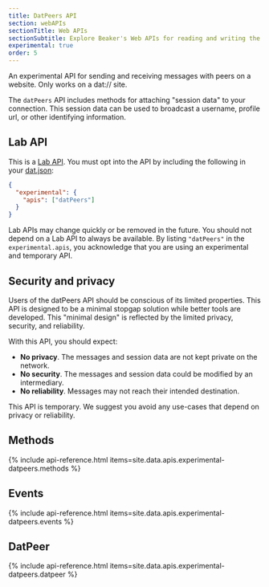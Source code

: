 ```yaml
---
title: DatPeers API
section: webAPIs
sectionTitle: Web APIs
sectionSubtitle: Explore Beaker's Web APIs for reading and writing the peer-to-peer filesystem
experimental: true
order: 5
---
```


An experimental API for sending and receiving messages with peers on a website. Only works on a dat:// site.

The `datPeers` API includes methods for attaching "session data" to your connection. This session data can be used to broadcast a username, profile url, or other identifying information.

## Lab API

This is a [Lab API](/docs/guides/using-lab-apis.html). You must opt into the API by including the following in your [dat.json](manifest.html):

```json
{
  "experimental": {
    "apis": ["datPeers"]
  }
}
```

Lab APIs may change quickly or be removed in the future. You should not depend on a Lab API to always be available. By listing `"datPeers"` in the `experimental.apis`, you acknowledge that you are using an experimental and temporary API.

## Security and privacy

Users of the datPeers API should be conscious of its limited properties. This API is designed to be a minimal stopgap solution while better tools are developed. This "minimal design" is reflected by the limited privacy, security, and reliability.

With this API, you should expect:

 - **No privacy**. The messages and session data are not kept private on the network.
 - **No security**. The messages and session data could be modified by an intermediary.
 - **No reliability**. Messages may not reach their intended destination.

This API is temporary. We suggest you avoid any use-cases that depend on privacy or reliability.

## Methods

{% include api-reference.html items=site.data.apis.experimental-datpeers.methods %}

## Events

{% include api-reference.html items=site.data.apis.experimental-datpeers.events %}

## DatPeer

{% include api-reference.html items=site.data.apis.experimental-datpeers.datpeer %}